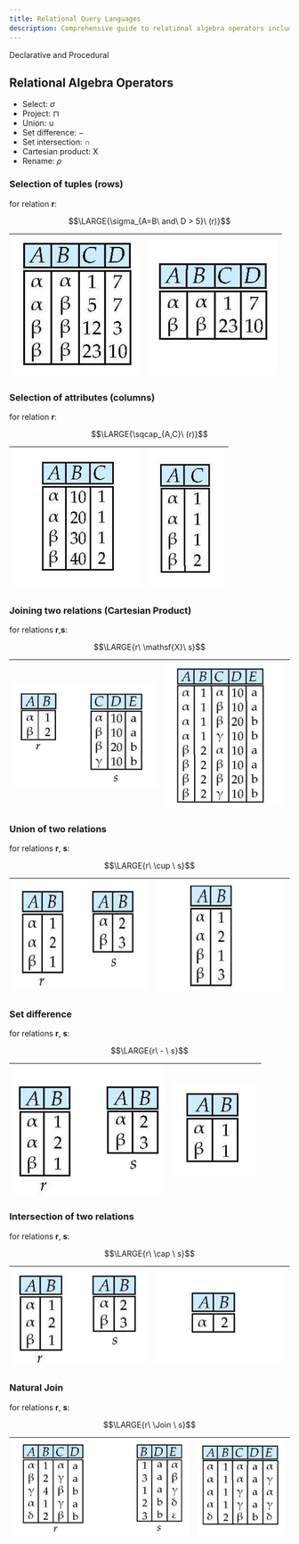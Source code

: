 ```yaml
---
title: Relational Query Languages
description: Comprehensive guide to relational algebra operators including selection, projection, union, joins, and set operations with examples.
---
```


Declarative and Procedural
## Relational Algebra Operators
- Select: $\sigma$
- Project: $\sqcap$
- Union: $\cup$
- Set difference: $-$
- Set intersection: $\cap$
- Cartesian product: $\mathsf{X}$
- Rename: $\rho$

### Selection of tuples (rows)
for relation **r**:

$$\LARGE{\sigma_{A=B\ and\ D > 5}\ (r)}$$

| ![Selection Input](./images/Pasted%20image%2020250814192351.png) | ![Selection Output](./images/Pasted%20image%2020250814192404.png) |
| ------------------------------------ | ------------------------------------ |

### Selection of attributes (columns)
for relation **r**:

$$\LARGE{\sqcap_{A,C}\ (r)}$$

 |![Projection Input](./images/Pasted%20image%2020250814192441.png) | ![Projection Output](./images/Pasted%20image%2020250814192504.png) |
 | ------------------------------------ | ------------------------------------ |

### Joining two relations (Cartesian Product)

for relations **r**,**s**:

$$\LARGE{r\ \mathsf{X}\ s}$$

| ![Cartesian Product Input](./images/Pasted%20image%2020250814192700.png) | ![Cartesian Product Output](./images/Pasted%20image%2020250814192709.png) |
| ------------------------------------ | ------------------------------------ |
### Union of two relations
for relations **r**, **s**:

$$\LARGE{r\ \cup \ s}$$

| ![Union Input](./images/Pasted%20image%2020250814192748.png) | ![Union Output](./images/Pasted%20image%2020250814192756.png) |
| ------------------------------------ | ------------------------------------ |
### Set difference
for relations **r**, **s**:

$$\LARGE{r\ - \ s}$$

| ![Set Difference Input](./images/Pasted%20image%2020250814192838.png) | ![Set Difference Output](./images/Pasted%20image%2020250814192847.png) |
| ------------------------------------ | ------------------------------------ |
### Intersection of two relations
for relations **r**, **s**:

$$\LARGE{r\ \cap \ s}$$

| ![Intersection Input](./images/Pasted%20image%2020250814192912.png) | ![Intersection Output](./images/Pasted%20image%2020250814192919.png) |
| ------------------------------------ | ------------------------------------ |
### Natural Join
for relations **r**, **s**:

$$\LARGE{r\ \Join \ s}$$

| ![Natural Join Input](./images/Pasted%20image%2020250814192944.png) | ![Natural Join Output](./images/Pasted%20image%2020250814192956.png) |
| ------------------------------------ | ------------------------------------ |
